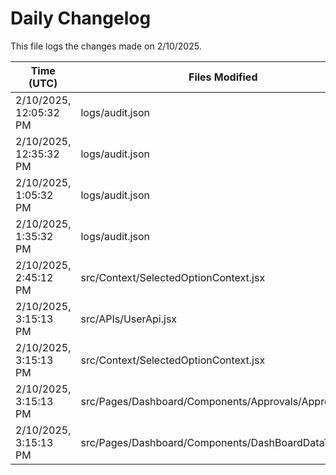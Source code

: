 # Daily Changelog

This file logs the changes made on 2/10/2025.

| Time (UTC)             | Files Modified                    | Changes (Addition/Deletion) |
|------------------------|-----------------------------------|-----------------------------|
| 2/10/2025, 12:05:32 PM | logs/audit.json | 5 Additions & 5 Deletions |
| 2/10/2025, 12:35:32 PM | logs/audit.json | 5 Additions & 5 Deletions|
| 2/10/2025, 1:05:32 PM | logs/audit.json | 5 Additions & 5 Deletions|
| 2/10/2025, 1:35:32 PM | logs/audit.json | 5 Additions & 5 Deletions|
| 2/10/2025, 2:45:12 PM | src/Context/SelectedOptionContext.jsx | 15 Additions & 15 Deletions|
| 2/10/2025, 3:15:13 PM | src/APIs/UserApi.jsx | 4 Additions & 0 Deletions|
| 2/10/2025, 3:15:13 PM | src/Context/SelectedOptionContext.jsx | 15 Additions & 15 Deletions|
| 2/10/2025, 3:15:13 PM | src/Pages/Dashboard/Components/Approvals/Approvals.jsx | 60 Additions & 91 Deletions|
| 2/10/2025, 3:15:13 PM | src/Pages/Dashboard/Components/DashBoardDataTable.jsx | 0 Additions & 4 Deletions|
